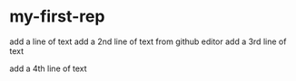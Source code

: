 # my-first-rep 
add a line of text 
add a 2nd line of text from github editor
add a 3rd line of text

add a 4th line of text
